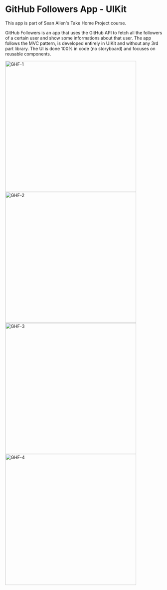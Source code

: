 # GitHub Followers App - UIKit

This app is part of Sean Allen's Take Home Project course.

GitHub Followers is an app that uses the GitHub API to fetch all the followers of a certain user and show some informations about that user.
The app follows the MVC pattern, is developed entirely in UIKit and without any 3rd part library. The UI is done 100% in code (no storyboard) and focuses on reusable components.

<img width="420" alt="GHF-1" src="https://user-images.githubusercontent.com/23018419/127737201-c5902efd-9871-4ea8-b6f8-f59362597758.png"> <img width="420" alt="GHF-2" src="https://user-images.githubusercontent.com/23018419/127737202-e78e4859-6eb3-4802-a02b-99456e91ddda.png"> <img width="420" alt="GHF-3" src="https://user-images.githubusercontent.com/23018419/127737203-af59601f-c98f-4b09-a942-43b35714ef0c.png"> <img width="420" alt="GHF-4" src="https://user-images.githubusercontent.com/23018419/127737204-2eec12c2-884a-44db-8ce7-0ceff720fa79.png">

